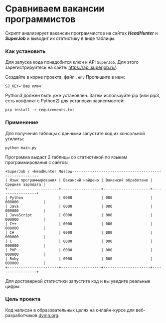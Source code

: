 # Сравниваем вакансии программистов

Скрипт анализирует вакансии программистов на сайтах **_HeadHunter_** и **_SuperJob_** и выводит их статистику в виде таблицы.

### Как установить

Для запуска кода понадобится ключ к API `SuperJob`. Для этого зарегистрируйтесь на сайте: <https://api.superjob.ru/>.

Создайте в корне проекта, файл ``.env`` Пропишите в нем:

```
SJ_KEY='Ваш ключ'
```

Python3 должен быть уже установлен. Затем используйте pip (или pip3, есть конфликт с Python2) для установки зависимостей:

```
pip install -r requirements.txt
```

### Применение

Для получения таблицы с данными запустите код из консольной утилиты:

```
python main.py
```

Программа выдаст 2 таблицы со статистикой по языкам программирования c сайтов:

```
+SuperJob / +HeadHunter Moscow-------------------------------------------------------
| Язык программирования | Вакансий найдено | Вакансий обработано | Средняя зарплата |
+-----------------------+------------------+---------------------+------------------+
| Python                | 0000             | 000                 | 000000           |
| Java                  | 0000             | 000                 | 000000           |
| JavaScript            | 0000             | 000                 | 000000           |
| C++                   | 0000             | 000                 | 000000           |
| C#                    | 0000             | 000                 | 000000           |
| C                     | 0000             | 000                 | 000000           |
| PHP                   | 0000             | 000                 | 000000           |
| Ruby                  | 0000             | 000                 | 000000           |
+-----------------------+------------------+---------------------+------------------+

```

Для достоверной статистики запустите код и вы увидите реальные цифры.

### Цель проекта

Код написан в образовательных целях на онлайн-курсе для веб-разработчиков [dvmn.org](https://dvmn.org/).
